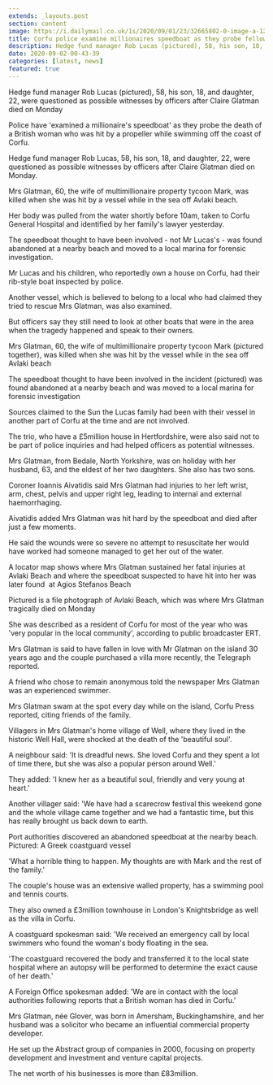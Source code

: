 ```yaml
---
extends: _layouts.post
section: content
image: https://i.dailymail.co.uk/1s/2020/09/01/23/32665802-0-image-a-12_1599001060307.jpg 
title: Corfu police examine millionaires speedboat as they probe fellow British womans death 
description: Hedge fund manager Rob Lucas (pictured), 58, his son, 18, and daughter, 22, were questioned by officers after Claire Glatman died in Corfu on Monday. 
date: 2020-09-02-00-43-39 
categories: [latest, news] 
featured: true 
--- 
```

Hedge fund manager Rob Lucas (pictured), 58, his son, 18, and daughter, 22, were questioned as possible witnesses by officers after Claire Glatman died on Monday

Police have 'examined a millionaire's speedboat' as they probe the death of a British woman who was hit by a propeller while swimming off the coast of Corfu.

Hedge fund manager Rob Lucas, 58, his son, 18, and daughter, 22, were questioned as possible witnesses by officers after Claire Glatman died on Monday.

Mrs Glatman, 60, the wife of multimillionaire property tycoon Mark, was killed when she was hit by a vessel while in the sea off Avlaki beach.

Her body was pulled from the water shortly before 10am, taken to Corfu General Hospital and identified by her family's lawyer yesterday.

The speedboat thought to have been involved - not Mr Lucas's - was found abandoned at a nearby beach and moved to a local marina for forensic investigation.

Mr Lucas and his children, who reportedly own a house on Corfu, had their rib-style boat inspected by police.

Another vessel, which is believed to belong to a local who had claimed they tried to rescue Mrs Glatman, was also examined.

But officers say they still need to look at other boats that were in the area when the tragedy happened and speak to their owners.

Mrs Glatman, 60, the wife of multimillionaire property tycoon Mark (pictured together), was killed when she was hit by the vessel while in the sea off Avlaki beach

The speedboat thought to have been involved in the incident (pictured) was found abandoned at a nearby beach and was moved to a local marina for forensic investigation

Sources claimed to the Sun the Lucas family had been with their vessel in another part of Corfu at the time and are not involved.

The trio, who have a £5million house in Hertfordshire, were also said not to be part of police inquiries and had helped officers as potential witnesses.

Mrs Glatman, from Bedale, North Yorkshire, was on holiday with her husband, 63, and the eldest of her two daughters. She also has two sons.

Coroner Ioannis Aivatidis said Mrs Glatman had injuries to her left wrist, arm, chest, pelvis and upper right leg, leading to internal and external haemorrhaging.

Aivatidis added Mrs Glatman was hit hard by the speedboat and died after just a few moments.

He said the wounds were so severe no attempt to resuscitate her would have worked had someone managed to get her out of the water.

A locator map shows where Mrs Glatman sustained her fatal injuries at Avlaki Beach and where the speedboat suspected to have hit into her was later found  at Agios Stefanos Beach

Pictured is a file photograph of Avlaki Beach, which was where Mrs Glatman tragically died on Monday

She was described as a resident of Corfu for most of the year who was 'very popular in the local community', according to public broadcaster ERT. 

Mrs Glatman is said to have fallen in love with Mr Glatman on the island 30 years ago and the couple purchased a villa more recently, the Telegraph reported.

A friend who chose to remain anonymous told the newspaper Mrs Glatman was an experienced swimmer.

Mrs Glatman swam at the spot every day while on the island, Corfu Press reported, citing friends of the family.

Villagers in Mrs Glatman's home village of Well, where they lived in the historic Well Hall, were shocked at the death of the 'beautiful soul'.

A neighbour said: 'It is dreadful news. She loved Corfu and they spent a lot of time there, but she was also a popular person around Well.'

They added: 'I knew her as a beautiful soul, friendly and very young at heart.'

Another villager said: 'We have had a scarecrow festival this weekend gone and the whole village came together and we had a fantastic time, but this has really brought us back down to earth. 

Port authorities discovered an abandoned speedboat at the nearby beach. Pictured: A Greek coastguard vessel

'What a horrible thing to happen. My thoughts are with Mark and the rest of the family.'

The couple's house was an extensive walled property, has a swimming pool and tennis courts.

They also owned a £3million townhouse in London's Knightsbridge as well as the villa in Corfu.

A coastguard spokesman said: 'We received an emergency call by local swimmers who found the woman's body floating in the sea.

'The coastguard recovered the body and transferred it to the local state hospital where an autopsy will be performed to determine the exact cause of her death.'

A Foreign Office spokesman added: 'We are in contact with the local authorities following reports that a British woman has died in Corfu.'

Mrs Glatman, née Glover, was born in Amersham, Buckinghamshire, and her husband was a solicitor who became an influential commercial property developer.

He set up the Abstract group of companies in 2000, focusing on property development and investment and venture capital projects.

The net worth of his businesses is more than £83million.

